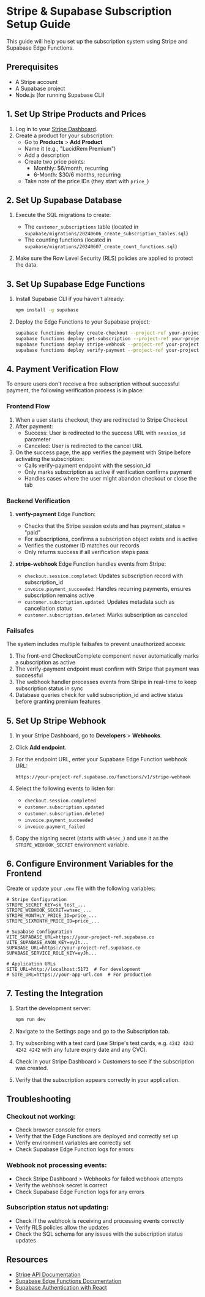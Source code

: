 # Stripe & Supabase Subscription Setup Guide

This guide will help you set up the subscription system using Stripe and Supabase Edge Functions.

## Prerequisites

- A Stripe account
- A Supabase project
- Node.js (for running Supabase CLI)

## 1. Set Up Stripe Products and Prices

1. Log in to your [Stripe Dashboard](https://dashboard.stripe.com/).
2. Create a product for your subscription:
   - Go to **Products** > **Add Product**
   - Name it (e.g., "LucidRem Premium")
   - Add a description
   - Create two price points:
     - Monthly: $6/month, recurring
     - 6-Month: $30/6 months, recurring
   - Take note of the price IDs (they start with `price_`)

## 2. Set Up Supabase Database

1. Execute the SQL migrations to create:
   - The `customer_subscriptions` table (located in `supabase/migrations/20240606_create_subscription_tables.sql`)
   - The counting functions (located in `supabase/migrations/20240607_create_count_functions.sql`)

2. Make sure the Row Level Security (RLS) policies are applied to protect the data.

## 3. Set Up Supabase Edge Functions

1. Install Supabase CLI if you haven't already:
   ```bash
   npm install -g supabase
   ```

2. Deploy the Edge Functions to your Supabase project:
   ```bash
   supabase functions deploy create-checkout --project-ref your-project-ref
   supabase functions deploy get-subscription --project-ref your-project-ref
   supabase functions deploy stripe-webhook --project-ref your-project-ref
   supabase functions deploy verify-payment --project-ref your-project-ref
   ```

## 4. Payment Verification Flow

To ensure users don't receive a free subscription without successful payment, the following verification process is in place:

### Frontend Flow

1. When a user starts checkout, they are redirected to Stripe Checkout
2. After payment:
   - Success: User is redirected to the success URL with `session_id` parameter
   - Canceled: User is redirected to the cancel URL
3. On the success page, the app verifies the payment with Stripe before activating the subscription:
   - Calls verify-payment endpoint with the session_id
   - Only marks subscription as active if verification confirms payment
   - Handles cases where the user might abandon checkout or close the tab

### Backend Verification

1. **verify-payment** Edge Function:
   - Checks that the Stripe session exists and has payment_status = "paid"
   - For subscriptions, confirms a subscription object exists and is active
   - Verifies the customer ID matches our records
   - Only returns success if all verification steps pass

2. **stripe-webhook** Edge Function handles events from Stripe:
   - `checkout.session.completed`: Updates subscription record with subscription_id
   - `invoice.payment_succeeded`: Handles recurring payments, ensures subscription remains active
   - `customer.subscription.updated`: Updates metadata such as cancellation status
   - `customer.subscription.deleted`: Marks subscription as canceled

### Failsafes

The system includes multiple failsafes to prevent unauthorized access:

1. The front-end CheckoutComplete component never automatically marks a subscription as active
2. The verify-payment endpoint must confirm with Stripe that payment was successful
3. The webhook handler processes events from Stripe in real-time to keep subscription status in sync
4. Database queries check for valid subscription_id and active status before granting premium features

## 5. Set Up Stripe Webhook

1. In your Stripe Dashboard, go to **Developers** > **Webhooks**.
2. Click **Add endpoint**.
3. For the endpoint URL, enter your Supabase Edge Function webhook URL:
   ```
   https://your-project-ref.supabase.co/functions/v1/stripe-webhook
   ```
4. Select the following events to listen for:
   - `checkout.session.completed`
   - `customer.subscription.updated`
   - `customer.subscription.deleted`
   - `invoice.payment_succeeded`
   - `invoice.payment_failed`

5. Copy the signing secret (starts with `whsec_`) and use it as the `STRIPE_WEBHOOK_SECRET` environment variable.

## 6. Configure Environment Variables for the Frontend

Create or update your `.env` file with the following variables:

```
# Stripe Configuration
STRIPE_SECRET_KEY=sk_test_...
STRIPE_WEBHOOK_SECRET=whsec_...
STRIPE_MONTHLY_PRICE_ID=price_...
STRIPE_SIXMONTH_PRICE_ID=price_...

# Supabase Configuration
VITE_SUPABASE_URL=https://your-project-ref.supabase.co
VITE_SUPABASE_ANON_KEY=eyJh...
SUPABASE_URL=https://your-project-ref.supabase.co
SUPABASE_SERVICE_ROLE_KEY=eyJh...

# Application URLs
SITE_URL=http://localhost:5173  # For development
# SITE_URL=https://your-app-url.com  # For production
```

## 7. Testing the Integration

1. Start the development server:
   ```bash
   npm run dev
   ```

2. Navigate to the Settings page and go to the Subscription tab.
3. Try subscribing with a test card (use Stripe's test cards, e.g. `4242 4242 4242 4242` with any future expiry date and any CVC).
4. Check in your Stripe Dashboard > Customers to see if the subscription was created.
5. Verify that the subscription appears correctly in your application.

## Troubleshooting

### Checkout not working:

- Check browser console for errors
- Verify that the Edge Functions are deployed and correctly set up
- Verify environment variables are correctly set
- Check Supabase Edge Function logs for errors

### Webhook not processing events:

- Check Stripe Dashboard > Webhooks for failed webhook attempts
- Verify the webhook secret is correct
- Check Supabase Edge Function logs for any errors

### Subscription status not updating:

- Check if the webhook is receiving and processing events correctly
- Verify RLS policies allow the updates
- Check the SQL schema for any issues with the subscription status updates

## Resources

- [Stripe API Documentation](https://stripe.com/docs/api)
- [Supabase Edge Functions Documentation](https://supabase.com/docs/guides/functions)
- [Supabase Authentication with React](https://supabase.com/docs/guides/auth/auth-helpers/react) 